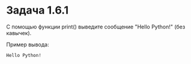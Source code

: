 # Задача 1.6.1

С помощью функции print() выведите сообщение "Hello Python!" (без кавычек).

Пример вывода:

```bash
Hello Python!
```
